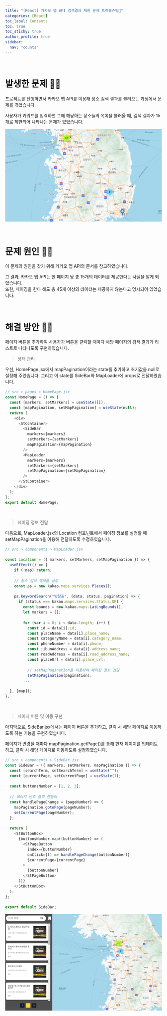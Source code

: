 ```yaml
---
title: "[React] 카카오 맵 API 검색결과 제한 문제 트러블슈팅💫"
categories: [React]
toc_label: Contents
toc: true
toc_sticky: true
author_profile: true
sidebar:
  nav: "counts"
---
```


<br>

# 발생한 문제 🤦‍♀️

프로젝트를 진행하면서 카카오 맵 API를 이용해 장소 검색 결과를 불러오는 과정에서 문제를 겪었습니다.

사용자가 키워드를 입력하면 그에 해당하는 장소들의 목록을 불러올 때, 검색 결과가 15개로 제한되어 나타나는 문제가 있었습니다.

![](/assets/images/2024/2024-02-27-11-24-16.png)

<br>

# 문제 원인 🤷‍♀️

이 문제의 원인을 찾기 위해 카카오 맵 API의 문서를 참고하였습니다.

그 결과, 카카오 맵 API는 한 페이지 당 총 15개의 데이터를 제공한다는 사실을 알게 되었습니다.<br>
또한, 페이징을 한다 해도 총 45개 이상의 데이터는 제공하지 않는다고 명시되어 있었습니다.

<br>

# 해결 방안 💁‍♀️

페이지 버튼을 추가하여 사용자가 버튼을 클릭할 때마다 해당 페이지의 검색 결과가 리스트로 나타나도록 구현하였습니다.

> 상태 관리

우선, HomePage.jsx에서 mapPagination이라는 state를 추가하고 초기값을 null로 설정해 주었습니다. 그리고 이 state를 SideBar와 MapLoader에 props로 전달하였습니다.

```js
// src > pages > HomePage.jsx
const HomePage = () => {
  const [markers, setMarkers] = useState([]);
  const [mapPagination, setMapPagination] = useState(null);
  return (
    <div>
      <StContainer>
        <SideBar
          markers={markers}
          setMarkers={setMarkers}
          mapPagination={mapPagination}
        />
        <MapLoader
          markers={markers}
          setMarkers={setMarkers}
          setMapPagination={setMapPagination}
        />
      </StContainer>
    </div>
  );
};
export default HomePage;
```

<br>

> 페이징 정보 전달

다음으로, MapLoader.jsx의 Location 컴포넌트에서 페이징 정보를 설정할 때 setMapPagination을 이용해 전달하도록 수정하였습니다.

```js
// src > components > MapLoader.jsx

const Location = ({ markers, setMarkers, setMapPagination }) => {
  useEffect(() => {
    if (!map) return;

    // 장소 검색 객체를 생성
    const ps = new kakao.maps.services.Places();

    ps.keywordSearch("방탈출", (data, status, pagination) => {
      if (status === kakao.maps.services.Status.OK) {
        const bounds = new kakao.maps.LatLngBounds();
        let markers = [];

        for (var i = 0; i < data.length; i++) {
          const id = data[i].id;
          const placeName = data[i].place_name;
          const categoryName = data[i].category_name;
          const phoneNumber = data[i].phone;
          const jibunAddress = data[i].address_name;
          const roadAddress = data[i].road_address_name;
          const placeUrl = data[i].place_url;

          // setMapPagination을 이용하여 페이징 정보 전달
          setMapPagination(pagination);
        ...

  }, [map]);
};
```

<br>

> 페이지 버튼 및 이동 구현

마지막으로, SideBar.jsx에서는 페이지 버튼을 추가하고, 클릭 시 해당 페이지로 이동하도록 하는 기능을 구현하였습니다.

페이지가 변경될 때마다 mapPagination.getPage()를 통해 현재 페이지를 업데이트하고, 클릭 시 해당 페이지로 이동하도록 설정하였습니다.

```js
// src > components > SideBar.jsx
const SideBar = ({ markers, setMarkers, mapPagination }) => {
  const [searchTerm, setSearchTerm] = useState("");
  const [currentPage, setCurrentPage] = useState(1);

  const buttonsNumber = [1, 2, 3];

  // 페이지 번호 클릭 핸들러
  const handlePageChange = (pageNumber) => {
    mapPagination.gotoPage(pageNumber);
    setCurrentPage(pageNumber);
  };

  return (
    <StButtonBox>
      {buttonsNumber.map((buttonNumber) => (
        <StPageButton
          index={buttonNumber}
          onClick={() => handlePageChange(buttonNumber)}
          $currentPage={currentPage}
        >
          {buttonNumber}
        </StPageButton>
      ))}
    </StButtonBox>
  );
};

export default SideBar;
```

![](/assets/images/2024/2024-02-27-13-58-58.png)

<br>
